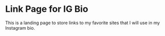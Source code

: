 # Link Page for IG Bio
This is a landing page to store links to my favorite sites that I will use in my Instagram bio.
